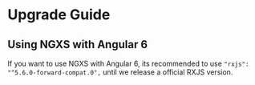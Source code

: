 # Upgrade Guide

## Using NGXS with Angular 6
If you want to use NGXS with Angular 6, its recommended to use `"rxjs": "^5.6.0-forward-compat.0",` until we release a official RXJS version.
